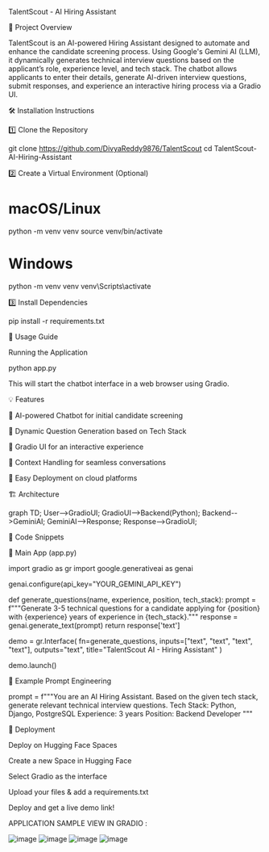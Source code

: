 TalentScout - AI Hiring Assistant

🚀 Project Overview

TalentScout is an AI-powered Hiring Assistant designed to automate and enhance the candidate screening process. Using Google's Gemini AI (LLM), it dynamically generates technical interview questions based on the applicant’s role, experience level, and tech stack. The chatbot allows applicants to enter their details, generate AI-driven interview questions, submit responses, and experience an interactive hiring process via a Gradio UI.

🛠 Installation Instructions

1️⃣ Clone the Repository

git clone https://github.com/DivyaReddy9876/TalentScout
cd TalentScout-AI-Hiring-Assistant

2️⃣ Create a Virtual Environment (Optional)

# macOS/Linux
python -m venv venv
source venv/bin/activate

# Windows
python -m venv venv
venv\Scripts\activate

3️⃣ Install Dependencies

pip install -r requirements.txt

🎯 Usage Guide

Running the Application

python app.py

This will start the chatbot interface in a web browser using Gradio.

💡 Features

🤖 AI-powered Chatbot for initial candidate screening

📝 Dynamic Question Generation based on Tech Stack

📄 Gradio UI for an interactive experience

🔄 Context Handling for seamless conversations

🚀 Easy Deployment on cloud platforms

🏗 Architecture

graph TD;
  User-->GradioUI;
  GradioUI-->Backend(Python);
  Backend-->GeminiAI;
  GeminiAI-->Response;
  Response-->GradioUI;

🧩 Code Snippets

📌 Main App (app.py)

import gradio as gr
import google.generativeai as genai

genai.configure(api_key="YOUR_GEMINI_API_KEY")

def generate_questions(name, experience, position, tech_stack):
    prompt = f"""Generate 3-5 technical questions for a candidate applying for {position} with {experience} years of experience in {tech_stack}."""
    response = genai.generate_text(prompt)
    return response['text']

demo = gr.Interface(
    fn=generate_questions,
    inputs=["text", "text", "text", "text"],
    outputs="text",
    title="TalentScout AI - Hiring Assistant"
)

demo.launch()

📌 Example Prompt Engineering

prompt = f"""You are an AI Hiring Assistant. Based on the given tech stack, generate relevant technical interview questions.
Tech Stack: Python, Django, PostgreSQL
Experience: 3 years
Position: Backend Developer
"""

🔧 Deployment

Deploy on Hugging Face Spaces

Create a new Space in Hugging Face

Select Gradio as the interface

Upload your files & add a requirements.txt

Deploy and get a live demo link!

APPLICATION SAMPLE VIEW IN GRADIO :

![image](https://github.com/user-attachments/assets/17ddaaab-2897-4241-9792-9e3c6077ea1d)
![image](https://github.com/user-attachments/assets/10ab96ca-4d78-46a5-ba00-6a45e2a069ab)
![image](https://github.com/user-attachments/assets/eb0822e1-e36b-450f-9742-a27e512f8151)
![image](https://github.com/user-attachments/assets/e846dc74-9789-4538-a7f7-7a30c26828b3)



